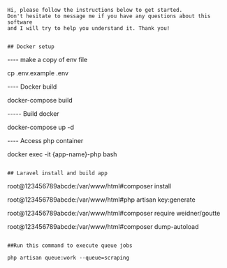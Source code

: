 ```
Hi, please follow the instructions below to get started.
Don't hesitate to message me if you have any questions about this software
and I will try to help you understand it. Thank you!

```

```

## Docker setup

```
---- make a copy of env file

cp .env.example .env

---- Docker build

docker-compose build

----- Build docker

docker-compose up -d

---- Access php container

docker exec -it {app-name}-php bash
```

## Laravel install and build app

```
root@123456789abcde:/var/www/html#composer install

root@123456789abcde:/var/www/html#php artisan key:generate

root@123456789abcde:/var/www/html#composer require weidner/goutte

root@123456789abcde:/var/www/html#composer dump-autoload
```

##Run this command to execute queue jobs

php artisan queue:work --queue=scraping
